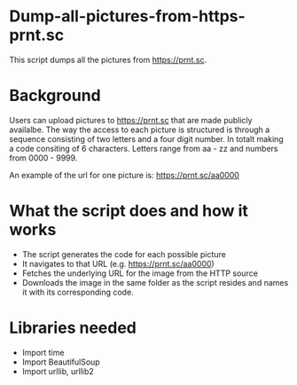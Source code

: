 # Dump-all-pictures-from-https-prnt.sc
This script dumps all the pictures from https://prnt.sc.

# Background
Users can upload pictures to https://prnt.sc that are made publicly availalbe. The way the access to each picture is structured is through 
a sequence consisting of two letters and a four digit number. In totalt making a code consiting of 6 characters. Letters range from aa - zz and numbers from 0000 - 9999.

An example of the url for one picture is: https://prnt.sc/aa0000

# What the script does and how it works
- The script generates the code for each possible picture
- It navigates to that URL (e.g. https://prnt.sc/aa0000)
- Fetches the underlying URL for the image from the HTTP source
- Downloads the image in the same folder as the script resides and names it with its corresponding code.

# Libraries needed
- Import time
- Import BeautifulSoup
- Import urllib, urllib2 
